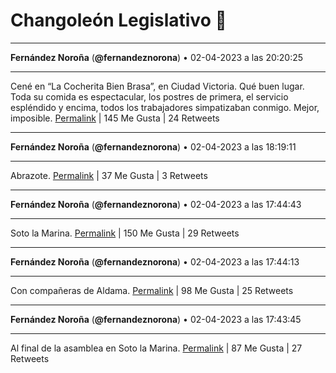 # Changoleón Legislativo 🙈
*****
**Fernández Noroña** (**@fernandeznorona**) • 02-04-2023 a las 20:20:25
*****
Cené en “La Cocherita Bien Brasa”, en Ciudad Victoria. Qué buen lugar. Toda su comida es espectacular, los postres de primera, el servicio espléndido y encima, todos los trabajadores simpatizaban conmigo. Mejor, imposible.
[Permalink](https://twitter.com/fernandeznorona/status/1642743833665388545) | 145 Me Gusta | 24 Retweets
*****
**Fernández Noroña** (**@fernandeznorona**) • 02-04-2023 a las 18:19:11
*****
Abrazote.
[Permalink](https://twitter.com/fernandeznorona/status/1642713324348383233) | 37 Me Gusta | 3 Retweets
*****
**Fernández Noroña** (**@fernandeznorona**) • 02-04-2023 a las 17:44:43
*****
Soto la Marina.
[Permalink](https://twitter.com/fernandeznorona/status/1642704650427047938) | 150 Me Gusta | 29 Retweets
*****
**Fernández Noroña** (**@fernandeznorona**) • 02-04-2023 a las 17:44:13
*****
Con compañeras de Aldama.
[Permalink](https://twitter.com/fernandeznorona/status/1642704526724440067) | 98 Me Gusta | 25 Retweets
*****
**Fernández Noroña** (**@fernandeznorona**) • 02-04-2023 a las 17:43:45
*****
Al final de la asamblea en Soto la Marina.
[Permalink](https://twitter.com/fernandeznorona/status/1642704406406656001) | 87 Me Gusta | 27 Retweets